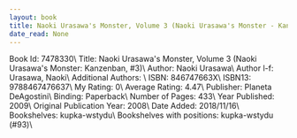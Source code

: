```yaml
---
layout: book
title: Naoki Urasawa's Monster, Volume 3 (Naoki Urasawa's Monster - Kanzenban,  no. 3)
date_read: None
---
```


Book Id: 7478330\ 
Title: Naoki Urasawa's Monster, Volume 3 (Naoki Urasawa's Monster: Kanzenban, #3)\ 
Author: Naoki Urasawa\ 
Author l-f: Urasawa, Naoki\ 
Additional Authors: \ 
ISBN: 846747663X\ 
ISBN13: 9788467476637\ 
My Rating: 0\ 
Average Rating: 4.47\ 
Publisher: Planeta DeAgostini\ 
Binding: Paperback\ 
Number of Pages: 433\ 
Year Published: 2009\ 
Original Publication Year: 2008\ 
Date Added: 2018/11/16\ 
Bookshelves: kupka-wstydu\ 
Bookshelves with positions: kupka-wstydu (#93)\ 

